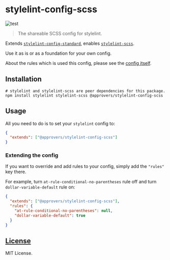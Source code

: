 # stylelint-config-scss

![test](https://github.com/approvers/stylelint-config-scss/workflows/test/badge.svg)

> The shareable SCSS config for stylelint.

Extends [`stylelint-config-standard`](https://github.com/stylelint/stylelint-config-standard), enables [`stylelint-scss`](https://github.com/kristerkari/stylelint-scss).

Use it as is or as a foundation for your own config.

About the rules which is used this config, please see the [config itself](https://github.com/approvers/stylelint-config-scss/blob/master/index.js).


## Installation

```shell script
# stylelint and stylelint-scss are peer dependencies for this package.
npm install stylelint stylelint-scss @approvers/stylelint-config-scss
```


## Usage

All you need to do is to set your `stylelint` config to:

```json
{
  "extends": ["@approvers/stylelint-config-scss"]
}
```


### Extending the config

If you want to override and add rules to your config, simply add the `"rules"` key there.

For example, turn `at-rule-conditional-no-parentheses` rule off and turn `dollar-variable-default` rule on:

```json
{
  "extends": ["@approvers/stylelint-config-scss"],
  "rules": {
    "at-rule-conditional-no-parentheses": null,
    "dollar-variable-default": true
  }
}
```


## [License](https://github.com/approvers/stylelint-config-scss/blob/master/LICENSE)

MIT License.
